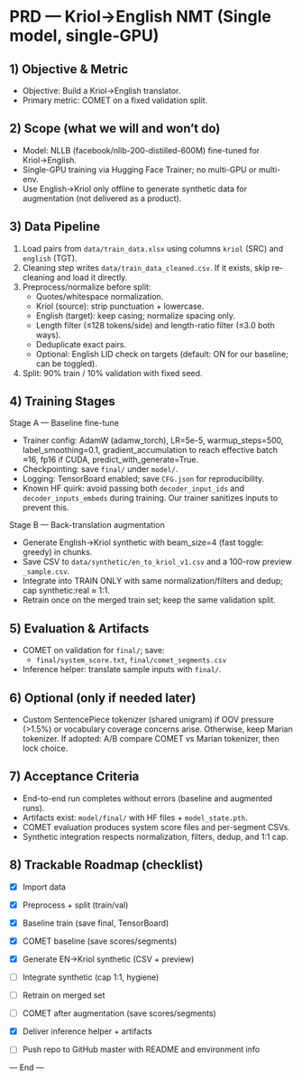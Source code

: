 # PRD — Kriol→English NMT (Single model, single‑GPU)

## 1) Objective & Metric
- Objective: Build a Kriol→English translator.
- Primary metric: COMET on a fixed validation split.

## 2) Scope (what we will and won’t do)
- Model: NLLB (facebook/nllb-200-distilled-600M) fine-tuned for Kriol→English.
- Single-GPU training via Hugging Face Trainer; no multi-GPU or multi-env.
- Use English→Kriol only offline to generate synthetic data for augmentation (not delivered as a product).

## 3) Data Pipeline
1. Load pairs from `data/train_data.xlsx` using columns `kriol` (SRC) and `english` (TGT).
2. Cleaning step writes `data/train_data_cleaned.csv`. If it exists, skip re-cleaning and load it directly.
3. Preprocess/normalize before split:
   - Quotes/whitespace normalization.
   - Kriol (source): strip punctuation + lowercase.
   - English (target): keep casing; normalize spacing only.
   - Length filter (≤128 tokens/side) and length-ratio filter (≤3.0 both ways).
   - Deduplicate exact pairs.
   - Optional: English LID check on targets (default: ON for our baseline; can be toggled).
4. Split: 90% train / 10% validation with fixed seed.

## 4) Training Stages
Stage A — Baseline fine-tune
- Trainer config: AdamW (adamw_torch), LR=5e-5, warmup_steps=500, label_smoothing=0.1, gradient_accumulation to reach effective batch ≈16, fp16 if CUDA, predict_with_generate=True.
- Checkpointing: save `final/` under `model/`.
- Logging: TensorBoard enabled; save `CFG.json` for reproducibility.
- Known HF quirk: avoid passing both `decoder_input_ids` and `decoder_inputs_embeds` during training. Our trainer sanitizes inputs to prevent this.

Stage B — Back-translation augmentation
- Generate English→Kriol synthetic with beam_size=4 (fast toggle: greedy) in chunks.
- Save CSV to `data/synthetic/en_to_kriol_v1.csv` and a 100-row preview `_sample.csv`.
- Integrate into TRAIN ONLY with same normalization/filters and dedup; cap synthetic:real ≈ 1:1.
- Retrain once on the merged train set; keep the same validation split.

## 5) Evaluation & Artifacts
- COMET on validation for `final/`; save:
  - `final/system_score.txt`, `final/comet_segments.csv`
- Inference helper: translate sample inputs with `final/`.

## 6) Optional (only if needed later)
- Custom SentencePiece tokenizer (shared unigram) if OOV pressure (>1.5%) or vocabulary coverage concerns arise. Otherwise, keep Marian tokenizer. If adopted: A/B compare COMET vs Marian tokenizer, then lock choice.

## 7) Acceptance Criteria
- End-to-end run completes without errors (baseline and augmented runs).
- Artifacts exist: `model/final/` with HF files + `model_state.pth`.
- COMET evaluation produces system score files and per-segment CSVs.
- Synthetic integration respects normalization, filters, dedup, and 1:1 cap.

## 8) Trackable Roadmap (checklist)
- [x] Import data
- [x] Preprocess + split (train/val)
- [x] Baseline train (save final, TensorBoard)
- [x] COMET baseline (save scores/segments)
- [x] Generate EN→Kriol synthetic (CSV + preview)
- [ ] Integrate synthetic (cap 1:1, hygiene)
- [ ] Retrain on merged set
- [ ] COMET after augmentation (save scores/segments)
- [x] Deliver inference helper + artifacts
- [ ] Push repo to GitHub master with README and environment info


— End —
